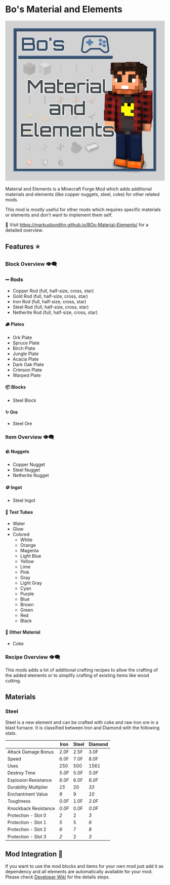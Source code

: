 # Bo's Material and Elements

![Bo's Material Elements][logo]

Material and Elements is a Minecraft Forge Mod which adds additional materials and elements (like copper nuggets, steel, coke) for other related mods.

This mod is mostly useful for other mods which requires specific materials or elements and don't want to implement them self.

🚀 Visit https://markusbordihn.github.io/BOs-Material-Elements/ for a detailed overview.

## Features ⭐

### Block Overview 👁️‍🗨️

### ➖ Rods

- Copper Rod (full, half-size, cross, star)
- Gold Rod (full, half-size, cross, star)
- Iron Rod (full, half-size, cross, star)
- Steel Rod (full, half-size, cross, star)
- Netherite Rod (full, half-size, cross, star)

#### 🪵 Plates

- Ork Plate
- Spruce Plate
- Birch Plate
- Jungle Plate
- Acacia Plate
- Dark Oak Plate
- Crimson Plate
- Warped Plate

#### 📦 Blocks

- Steel Block

#### ✨ Ore

- Steel Ore

### Item Overview 👁️‍🗨️

#### 🪨 Nuggets

- Copper Nugget
- Steel Nugget
- Netherite Nugget

#### 🪙 Ingot

- Steel Ingot

#### 🧪 Test Tubes

- Water
- Glow
- Colored
  - White
  - Orange
  - Magenta
  - Light Blue
  - Yellow
  - Lime
  - Pink
  - Gray
  - Light Gray
  - Cyan
  - Purple
  - Blue
  - Brown
  - Green
  - Red
  - Black

#### 🔭 Other Material

- Coke

### Recipe Overview 👁️‍🗨️

This mods adds a lot of additional crafting recipes to allow the crafting of the added elements or to simplify crafting of existing items like wood cutting.

## Materials

### Steel

Steel is a new element and can be crafted with coke and raw iron ore in a blast furnace.
It is classified between Iron and Diamond with the following stats.

|                       | Iron   | Steel | Diamond |
| --------------------- | ------ | ----- | ------- |
| Attack Damage Bonus   | 2.0F   | 2.5F  | 3.0F    |
| Speed                 | 6.0F   | 7.0F  | 8.0F    |
| Uses                  | 250    | 500   | 1561    |
| Destroy Time          | _5.0F_ | 5.0F  | _5.0F_  |
| Explosion Resistance  | _6.0F_ | 6.0F  | _6.0F_  |
| Durability Multiplier | _15_   | 20    | _33_    |
| Enchantment Value     | _9_    | 9     | _10_    |
| Toughness             | _0.0F_ | 1.0F  | _2.0F_  |
| Knockback Resistance  | _0.0F_ | 0.0F  | _0.0F_  |
| Protection - Slot 0   | _2_    | 2     | _3_     |
| Protection - Slot 1   | _5_    | 5     | _6_     |
| Protection - Slot 2   | _6_    | 7     | _8_     |
| Protection - Slot 3   | _2_    | 2     | _3_     |

## Mod Integration 🚀

If you want to use the mod blocks and items for your own mod just add it as dependency and all elements are automatically available for your mod.
Please check [Developer Wiki][dev-wiki] for the details steps.

[dev-wiki]: https://github.com/MarkusBordihn/BOs-Material-Elements/wiki
[logo]: src/main/resources/logo.png
